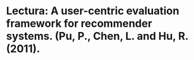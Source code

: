 # Lectura: A user-centric evaluation framework for recommender systems. (Pu, P., Chen, L. and Hu, R. (2011).




